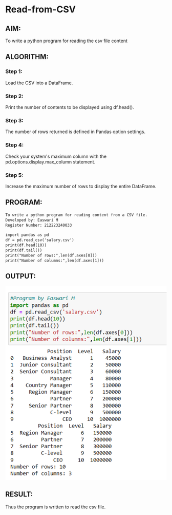 # Read-from-CSV

## AIM:
To write a python program for reading the csv file content

## ALGORITHM:
### Step 1:
Load the CSV into a DataFrame.

### Step 2:
Print the number of contents to be displayed using df.head().

### Step 3:
The number of rows returned is defined in Pandas option settings.

### Step 4:
Check your system's maximum column with the pd.options.display.max_column statement.

### Step 5: 
Increase the maximum number of rows to display the entire DataFrame.

## PROGRAM:
```
To write a python program for reading content from a CSV file.
Developed by: Easwari M
Register Number: 212223240033
```
```
import pandas as pd
df = pd.read_csv('salary.csv')
print(df.head(10))
print(df.tail())
print("Number of rows:",len(df.axes[0]))
print("Number of columns:",len(df.axes[1]))
```
## OUTPUT:
![output](code.png)
## RESULT:
Thus the program is written to read the csv file.